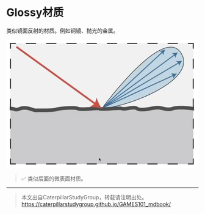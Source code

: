 # Glossy材质

类似镜面反射的材质。例如铜镜、抛光的金属。

![](../assets/147.PNG)

> &#x2705; 类似后面的微表面材质。  
------------------------------

> 本文出自CaterpillarStudyGroup，转载请注明出处。  
> https://caterpillarstudygroup.github.io/GAMES101_mdbook/